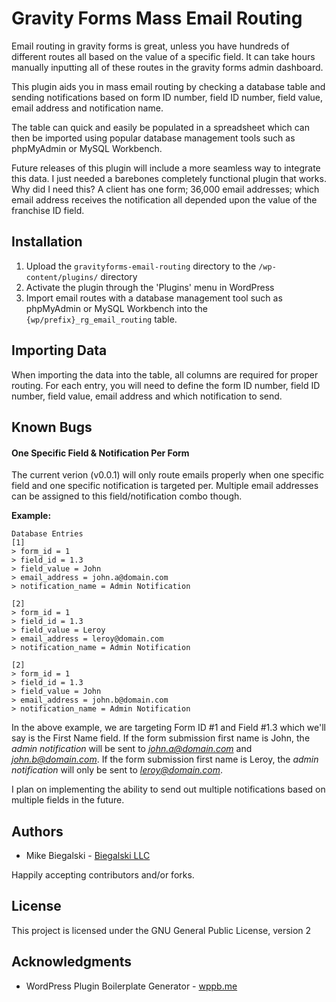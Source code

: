 # Gravity Forms Mass Email Routing
Email routing in gravity forms is great, unless you have hundreds of different routes all based on the value of a specific field. It can take hours manually inputting all of these routes in the gravity forms admin dashboard.

This plugin aids you in mass email routing by checking a database table and sending notifications based on form ID number, field ID number, field value, email address and notification name.

The table can quick and easily be populated in a spreadsheet which can then be imported using popular database management tools such as phpMyAdmin or MySQL Workbench.

Future releases of this plugin will include a more seamless way to integrate this data. I just needed a barebones completely functional plugin that works. Why did I need this? A client has one form; 36,000 email addresses; which email address receives the notification all depended upon the value of the franchise ID field.

## Installation
1. Upload the `gravityforms-email-routing` directory to the `/wp-content/plugins/` directory
2. Activate the plugin through the 'Plugins' menu in WordPress
3. Import email routes with a database management tool such as phpMyAdmin or MySQL Workbench into the `{wp/prefix}_rg_email_routing` table.

## Importing Data
When importing the data into the table, all columns are required for proper routing. For each entry, you will need to define the form ID number, field ID number, field value, email address and which notification to send.

## Known Bugs
#### One Specific Field & Notification Per Form
The current verion (v0.0.1) will only route emails properly when one specific field and one specific notification is targeted per. Multiple email addresses can be assigned to this field/notification combo though.

**Example:**
```
Database Entries
[1]
> form_id = 1
> field_id = 1.3
> field_value = John
> email_address = john.a@domain.com
> notification_name = Admin Notification
 
[2]
> form_id = 1
> field_id = 1.3
> field_value = Leroy
> email_address = leroy@domain.com
> notification_name = Admin Notification
 
[2]
> form_id = 1
> field_id = 1.3
> field_value = John
> email_address = john.b@domain.com
> notification_name = Admin Notification
```


In the above example, we are targeting Form ID #1 and Field #1.3 which we'll say is the First Name field. If the form submission first name is John, the *admin notification* will be sent to *john.a@domain.com* and *john.b@domain.com*. If the form submission first name is Leroy, the *admin notification* will only be sent to *leroy@domain.com*.
 
 I plan on implementing the ability to send out multiple notifications based on multiple fields in the future.
 
 ## Authors
 * Mike Biegalski - [Biegalski LLC](https://biegal.ski)
 
 Happily accepting contributors and/or forks.
 
 ## License
 This project is licensed under the GNU General Public License, version 2
 
 ## Acknowledgments
 * WordPress Plugin Boilerplate Generator - [wppb.me](http://wppb.me/)